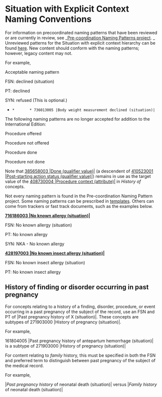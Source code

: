 # Situation with Explicit Context Naming Conventions

For information on precoordinated naming patterns that have been reviewed or are currently in review, see  _[Pre-coordination Naming Patterns project](https://confluence.ihtsdotools.org/display/IHTSDO1/Pre-coordination+Naming+Patterns+Project). _ Unreviewed patterns for the Situation with explicit context hierarchy can be found [here](https://confluence.ihtsdotools.org/display/IHTSDO1/Situation+with+explicit+context). New content should conform with the naming patterns; however, legacy content may not.

For example, 

Acceptable naming pattern

FSN: <procedure> declined (situation)

PT: <procedure> declined

SYN: <procedure> refused (This is optional.)

  *     *       * 736013005 |Body weight measurement declined (situation)|

The following naming patterns are no longer accepted for addition to the International Edition:

Procedure offered

Procedure not offered

Procedure done

Procedure not done

Note that [385658003 |Done (qualifier value)|](http://snomed.info/id/385658003) (a descendent of [410523001 |Post-starting action status (qualifier value)|](http://snomed.info/id/410523001)) remains in use as the target value of the [408730004 |Procedure context (attribute)|](http://snomed.info/id/408730004) in  _History of <procedure>_ concepts.

  

Not every naming pattern is found in the Pre-coordination Naming Pattern project. Some naming patterns can be prescribed in [templates](https://confluence.ihtsdotools.org/display/DOCEG/Templates). Others can come from trackers or fast track documents, such as the examples below. 

**[716186003 |No known allergy (situation)|](http://snomed.info/id/716186003)**

FSN: No known allergy (situation)

PT: No known allergy

SYN: NKA - No known allergy

**[428197003 |No known insect allergy (situation)|](http://snomed.info/id/428197003)**

FSN: No known insect allergy (situation)

PT: No known insect allergy

  

## History of finding or disorder occurring in past pregnancy

For concepts relating to a history of a finding, disorder, procedure, or event occurring in a past pregnancy of the subject of the record, use an FSN and PT of |Past pregnancy history of X (situation)|. These concepts are subtypes of 271903000 |History of pregnancy (situation)|. 

For example, 

161804005 |Past pregnancy history of antepartum hemorrhage (situation)| is a subtype of 271903000 |History of pregnancy (situation)|

For content relating to _family_ history, this must be specified in both the FSN and preferred term to distinguish between past pregnancy of the subject of the medical record. 

For example,

|_Past pregnancy history_ of neonatal death (situation)| versus |_Family_ _history_ of neonatal death (situation)|

